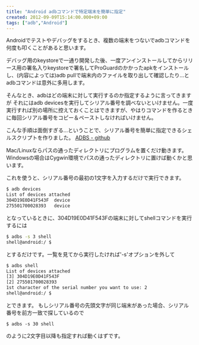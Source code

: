 ```yaml
---
title: "Android adbコマンドで特定端末を簡単に指定"
created: 2012-09-09T15:14:00.000+09:00
tags: ["adb","Android"]
---
```

Androidでテストやデバッグをするとき、複数の端末をつないでadbコマンドを何度も叩くことがあると思います。

デバッグ用のkeystoreで一通り開発した後、一度アンインストールしてからリリース用の署名入りkeystoreで署名してProGuardのかかったapkをインストールし、(内容によっては)adb pullで端末内のファイルを取り出して確認したり…とadbコマンドは意外に多用します。

そんなとき、adbはどの端末に対して実行するのか指定するように言ってきますが それにはadb devicesを実行してシリアル番号を調べないといけません。一度実行すれば別の場所に控えておくことはできますが、やはりコマンドを作るときに毎回シリアル番号をコピー＆ペーストしなければいけません。

こんな手順は面倒すぎる…ということで、シリアル番号を簡単に指定できるシェルスクリプトを作りました。
[ADBS - github](https://github.com/ksoichiro/adbs)

Mac/Linuxならパスの通ったディレクトリにプログラムを置くだけ動きます。Windowsの場合はCygwin環境でパスの通ったディレクトリに置けば動くかと思います。

これを使うと、シリアル番号の最初の1文字を入力するだけで実行できます。

```sh
$ adb devices
List of devices attached
304D19E0D41F543F  device
275501700028393   device
```

となっているときに、304D19E0D41F543Fの端末に対してshellコマンドを実行するには

```sh
$ adbs -s 3 shell
shell@android:/ $
```

とするだけです。一覧を見てから実行したければ'-s'オプションを外して

```sh
$ adbs shell
List of devices attached
[3] 304D19E0D41F543F
[2] 275501700028393
1st character of the serial number you want to use: 2
shell@android:/ $
```

とできます。
もしシリアル番号の先頭文字が同じ端末があった場合、シリアル番号を前方一致で探しているので

```
$ adbs -s 30 shell
```

のように2文字目以降も指定すれば動くはずです。
